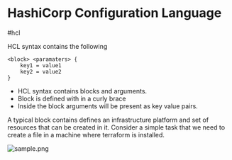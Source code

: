 # HashiCorp Configuration Language
#hcl

HCL syntax contains the following 

```hcl
<block> <paramaters> {
	key1 = value1
	key2 = value2
}
```

- HCL syntax contains blocks and arguments.
- Block is defined with in a curly brace
- Inside the block arguments will be present as key value pairs.

A typical block contains defines an infrastructure platform and set of resources that can be created in it. Consider a simple task that we need to create a file in a machine where terraform is installed.

![sample.png](sample.png)
